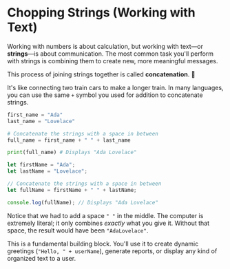 # Chopping Strings (Working with Text)

Working with numbers is about calculation, but working with text—or **strings**—is about communication. The most common task you'll perform with strings is combining them to create new, more meaningful messages.

This process of joining strings together is called **concatenation**. 🔗

It's like connecting two train cars to make a longer train. In many languages, you can use the same `+` symbol you used for addition to concatenate strings.

<!-- langtabs-start -->

```py
first_name = "Ada"
last_name = "Lovelace"

# Concatenate the strings with a space in between
full_name = first_name + " " + last_name

print(full_name) # Displays "Ada Lovelace"
```

```js
let firstName = "Ada";
let lastName = "Lovelace";

// Concatenate the strings with a space in between
let fullName = firstName + " " + lastName;

console.log(fullName); // Displays "Ada Lovelace"
```

<!-- langtabs-end -->

Notice that we had to add a space `" "` in the middle. The computer is extremely literal; it only combines *exactly* what you give it. Without that space, the result would have been `"AdaLovelace"`.

This is a fundamental building block. You'll use it to create dynamic greetings (`"Hello, " + userName`), generate reports, or display any kind of organized text to a user.
